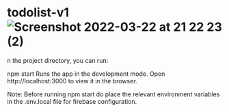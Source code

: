 # todolist-v1![Screenshot 2022-03-22 at 21 22 23 (2)](https://user-images.githubusercontent.com/62755319/160301459-6ffad3ae-5baa-4df6-9460-567975af599f.png)


n the project directory, you can run:

npm start
Runs the app in the development mode.
Open http://localhost:3000 to view it in the browser.

Note: Before running npm start do place the relevant environment variables in the .env.local file for firebase configuration.

